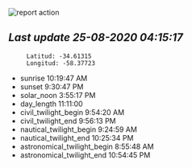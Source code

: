 ![report action](https://github.com/matiasz8/actions-for-reports/workflows/report%20action/badge.svg?branch=develop) 


## *****Last update 25-08-2020 04:15:17*****



		 Latitud: -34.61315
		 Longitud: -58.37723

 - sunrise 	 10:19:47 AM
 - sunset 	 9:30:47 PM
 - solar_noon 	 3:55:17 PM
 - day_length 	 11:11:00
 - civil_twilight_begin 	 9:54:20 AM
 - civil_twilight_end 	 9:56:13 PM
 - nautical_twilight_begin 	 9:24:59 AM
 - nautical_twilight_end 	 10:25:34 PM
 - astronomical_twilight_begin 	 8:55:48 AM
 - astronomical_twilight_end 	 10:54:45 PM
